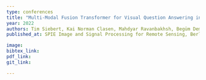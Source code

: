 ```yaml
---
type: conferences
title: "Multi-Modal Fusion Transformer for Visual Question Answering in Remote Sensing"
year: 2022
authors: Tim Siebert, Kai Norman Clasen, Mahdyar Ravanbakhsh, Begüm Demir
published_at: SPIE Image and Signal Processing for Remote Sensing, Berlin, 2022.

image:
bibtex_link:
pdf_link:
git_link:

---
```

